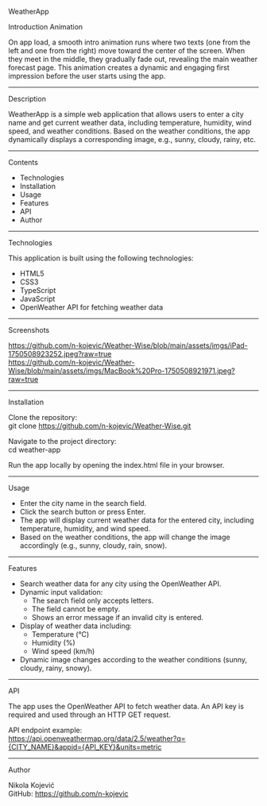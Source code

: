 WeatherApp

Introduction Animation

On app load, a smooth intro animation runs where two texts (one from the left and one from the right) move toward the center of the screen. When they meet in the middle, they gradually fade out, revealing the main weather forecast page. This animation creates a dynamic and engaging first impression before the user starts using the app.

---

Description

WeatherApp is a simple web application that allows users to enter a city name and get current weather data, including temperature, humidity, wind speed, and weather conditions. Based on the weather conditions, the app dynamically displays a corresponding image, e.g., sunny, cloudy, rainy, etc.

---

Contents

- Technologies  
- Installation  
- Usage  
- Features  
- API  
- Author  

---

Technologies

This application is built using the following technologies:  
- HTML5  
- CSS3  
- TypeScript  
- JavaScript  
- OpenWeather API for fetching weather data  

---

Screenshots

https://github.com/n-kojevic/Weather-Wise/blob/main/assets/imgs/iPad-1750508923252.jpeg?raw=true  
https://github.com/n-kojevic/Weather-Wise/blob/main/assets/imgs/MacBook%20Pro-1750508921971.jpeg?raw=true  

---

Installation

Clone the repository:  
git clone https://github.com/n-kojevic/Weather-Wise.git

Navigate to the project directory:  
cd weather-app

Run the app locally by opening the index.html file in your browser.

---

Usage

- Enter the city name in the search field.  
- Click the search button or press Enter.  
- The app will display current weather data for the entered city, including temperature, humidity, and wind speed.  
- Based on the weather conditions, the app will change the image accordingly (e.g., sunny, cloudy, rain, snow).  

---

Features

- Search weather data for any city using the OpenWeather API.  
- Dynamic input validation:  
  - The search field only accepts letters.  
  - The field cannot be empty.  
  - Shows an error message if an invalid city is entered.  
- Display of weather data including:  
  - Temperature (°C)  
  - Humidity (%)  
  - Wind speed (km/h)  
- Dynamic image changes according to the weather conditions (sunny, cloudy, rainy, snowy).  

---

API

The app uses the OpenWeather API to fetch weather data. An API key is required and used through an HTTP GET request.

API endpoint example:  
https://api.openweathermap.org/data/2.5/weather?q={CITY_NAME}&appid={API_KEY}&units=metric

---

Author

Nikola Kojević  
GitHub: https://github.com/n-kojevic
